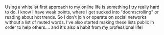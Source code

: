 Using a whitelist first approach to my online life is something I try really hard to do. I know I have weak points, where I get sucked into "doomscrolling" or
reading about hot trends. So I don't join or operate on social networks without a list of muted words.
I've also started making these lists public in order to help others.... and it's also a habit from my professional life!
